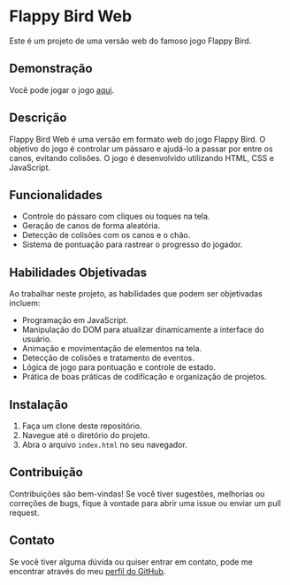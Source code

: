 # Flappy Bird Web

Este é um projeto de uma versão web do famoso jogo Flappy Bird.

## Demonstração

Você pode jogar o jogo [aqui](https://rafaelgodoyebert.github.io/FlappyBirdWeb/).

## Descrição

Flappy Bird Web é uma versão em formato web do jogo Flappy Bird. O objetivo do jogo é controlar um pássaro e ajudá-lo a passar por entre os canos, evitando colisões. O jogo é desenvolvido utilizando HTML, CSS e JavaScript.

## Funcionalidades

- Controle do pássaro com cliques ou toques na tela.
- Geração de canos de forma aleatória.
- Detecção de colisões com os canos e o chão.
- Sistema de pontuação para rastrear o progresso do jogador.

## Habilidades Objetivadas

Ao trabalhar neste projeto, as habilidades que podem ser objetivadas incluem:

- Programação em JavaScript.
- Manipulação do DOM para atualizar dinamicamente a interface do usuário.
- Animação e movimentação de elementos na tela.
- Detecção de colisões e tratamento de eventos.
- Lógica de jogo para pontuação e controle de estado.
- Prática de boas práticas de codificação e organização de projetos.

## Instalação

1. Faça um clone deste repositório.
2. Navegue até o diretório do projeto.
3. Abra o arquivo `index.html` no seu navegador.

## Contribuição

Contribuições são bem-vindas! Se você tiver sugestões, melhorias ou correções de bugs, fique à vontade para abrir uma issue ou enviar um pull request.

## Contato

Se você tiver alguma dúvida ou quiser entrar em contato, pode me encontrar através do meu [perfil do GitHub](https://github.com/RafaelGodoyEbert).
